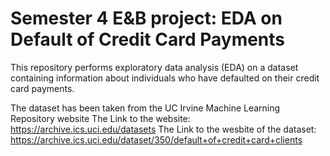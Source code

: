 # Semester 4 E&B project: EDA on Default of Credit Card Payments
This repository performs exploratory data analysis (EDA) on a dataset containing information about individuals who have defaulted on their credit card payments.



The dataset has been taken from the UC Irvine Machine Learning Repository website
The Link to the website: https://archive.ics.uci.edu/datasets
The Link to the wesbite of the dataset: https://archive.ics.uci.edu/dataset/350/default+of+credit+card+clients
